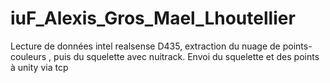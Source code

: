 # iuF_Alexis_Gros_Mael_Lhoutellier
Lecture de données intel realsense D435, extraction du nuage de points-couleurs , puis du squelette avec nuitrack. Envoi du squelette et des points à unity via tcp

